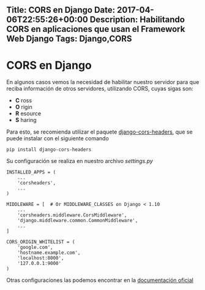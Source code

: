 Title: CORS en Django
Date: 2017-04-06T22:55:26+00:00
Description: Habilitando CORS en aplicaciones que usan el Framework Web Django
Tags: Django,CORS
---
# CORS en Django

En algunos casos vemos la necesidad de habilitar nuestro servidor para que reciba información de otros servidores, utilizando CORS, cuyas sigas son:

- **C** ross
- **O** rigin
- **R** esource
- **S** haring

Para esto, se recomienda utilizar el paquete [django-cors-headers](https://github.com/ottoyiu/django-cors-headers), que se puede instalar con el siguiente comando

```
pip install django-cors-headers
```

Su configuración se realiza en nuestro archivo *settings.py*

```
INSTALLED_APPS = (
    ...
    'corsheaders',
    ...
)

MIDDLEWARE = [  # Or MIDDLEWARE_CLASSES on Django < 1.10
    ...
    'corsheaders.middleware.CorsMiddleware',
    'django.middleware.common.CommonMiddleware',
    ...
]

CORS_ORIGIN_WHITELIST = (
    'google.com',
    'hostname.example.com',
    'localhost:8000',
    '127.0.0.1:9000'
)
```

Otras configuraciones las podemos encontrar en la [documentación oficial](https://github.com/ottoyiu/django-cors-headers/blob/master/README.rst)